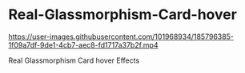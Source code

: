 # Real-Glassmorphism-Card-hover



https://user-images.githubusercontent.com/101968934/185796385-1f09a7df-9de1-4cb7-aec8-fd1717a37b2f.mp4



Real Glassmorphism Card hover Effects
